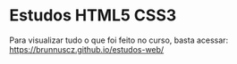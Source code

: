 # Estudos HTML5 CSS3
Para visualizar tudo o que foi feito no curso, basta acessar:
https://brunnuscz.github.io/estudos-web/
